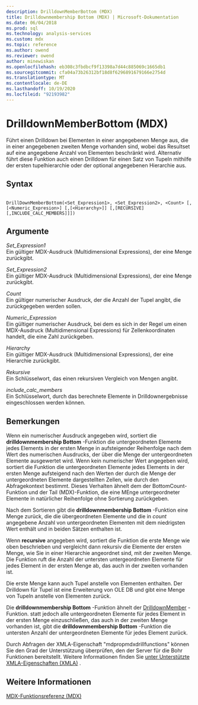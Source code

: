 ```yaml
---
description: DrilldownMemberBottom (MDX)
title: Drilldownmembership Bottom (MDX) | Microsoft-Dokumentation
ms.date: 06/04/2018
ms.prod: sql
ms.technology: analysis-services
ms.custom: mdx
ms.topic: reference
ms.author: owend
ms.reviewer: owend
author: minewiskan
ms.openlocfilehash: eb308c3fbdbcf9f13398a7d44c885069c1665db1
ms.sourcegitcommit: cfa04a73b26312bf18d8f6296891679166e2754d
ms.translationtype: MT
ms.contentlocale: de-DE
ms.lasthandoff: 10/19/2020
ms.locfileid: "92193982"
---
```

# <a name="drilldownmemberbottom-mdx"></a>DrilldownMemberBottom (MDX)


  Führt einen Drilldown bei Elementen in einer angegebenen Menge aus, die in einer angegebenen zweiten Menge vorhanden sind, wobei das Resultset auf eine angegebene Anzahl von Elementen beschränkt wird. Alternativ führt diese Funktion auch einen Drilldown für einen Satz von Tupeln mithilfe der ersten tupelhierarchie oder der optional angegebenen Hierarchie aus.  
  
## <a name="syntax"></a>Syntax  
  
```  
  
DrillDownMemberBottom(<Set_Expression1>, <Set_Expression2>, <Count> [,[<Numeric_Expresion>] [,[<Hierarchy>]] [,[RECURSIVE][,INCLUDE_CALC_MEMBERS]]])  
```  
  
## <a name="arguments"></a>Argumente  
 *Set_Expression1*  
 Ein gültiger MDX-Ausdruck (Multidimensional Expressions), der eine Menge zurückgibt.  
  
 *Set_Expression2*  
 Ein gültiger MDX-Ausdruck (Multidimensional Expressions), der eine Menge zurückgibt.  
  
 *Count*  
 Ein gültiger numerischer Ausdruck, der die Anzahl der Tupel angibt, die zurückgegeben werden sollen.  
  
 *Numeric_Expression*  
 Ein gültiger numerischer Ausdruck, bei dem es sich in der Regel um einen MDX-Ausdruck (Multidimensional Expressions) für Zellenkoordinaten handelt, die eine Zahl zurückgeben.  
  
 *Hierarchy*  
 Ein gültiger MDX-Ausdruck (Multidimensional Expressions), der eine Hierarchie zurückgibt.  
  
 *Rekursive*  
 Ein Schlüsselwort, das einen rekursiven Vergleich von Mengen angibt.  
  
 *include_calc_members*  
 Ein Schlüsselwort, durch das berechnete Elemente in Drilldownergebnisse eingeschlossen werden können.  
  
## <a name="remarks"></a>Bemerkungen  
 Wenn ein numerischer Ausdruck angegeben wird, sortiert die **drilldownmembership Bottom** -Funktion die untergeordneten Elemente jedes Elements in der ersten Menge in aufsteigender Reihenfolge nach dem Wert des numerischen Ausdrucks, der über die Menge der untergeordneten Elemente ausgewertet wird. Wenn kein numerischer Wert angegeben wird, sortiert die Funktion die untergeordneten Elemente jedes Elements in der ersten Menge aufsteigend nach den Werten der durch die Menge der untergeordneten Elemente dargestellten Zellen, wie durch den Abfragekontext bestimmt. Dieses Verhalten ähnelt dem der BottomCount-Funktion und der Tail (MDX)-Funktion, die eine MEnge untergeordneter Elemente in natürlicher Reihenfolge ohne Sortierung zurückgeben.  
  
 Nach dem Sortieren gibt die **drilldownmembership Bottom** -Funktion eine Menge zurück, die die übergeordneten Elemente und die in *count* angegebene Anzahl von untergeordneten Elementen mit dem niedrigsten Wert enthält und in beiden Sätzen enthalten ist.  
  
 Wenn **recursive** angegeben wird, sortiert die Funktion die erste Menge wie oben beschrieben und vergleicht dann rekursiv die Elemente der ersten Menge, wie Sie in einer Hierarchie angeordnet sind, mit der zweiten Menge. Die Funktion ruft die Anzahl der untersten untergeordneten Elemente für jedes Element in der ersten Menge ab, das auch in der zweiten vorhanden ist.  
  
 Die erste Menge kann auch Tupel anstelle von Elementen enthalten. Der Drilldown für Tupel ist eine Erweiterung von OLE DB und gibt eine Menge von Tupeln anstelle von Elementen zurück.  
  
 Die **drilldownmembership Bottom** -Funktion ähnelt der [DrilldownMember](../mdx/drilldownmember-mdx.md) -Funktion. statt jedoch alle untergeordneten Elemente für jedes Element in der ersten Menge einzuschließen, das auch in der zweiten Menge vorhanden ist, gibt die **drilldownmembership Bottom** -Funktion die untersten Anzahl der untergeordneten Elemente für jedes Element zurück.  
  
 Durch Abfragen der XMLA-Eigenschaft "mdpropmdxdrillfunctions" können Sie den Grad der Unterstützung überprüfen, den der Server für die Bohr Funktionen bereitstellt. Weitere Informationen finden Sie [unter Unterstützte XMLA-Eigenschaften &#40;XMLA&#41;](/analysis-services/xmla/xml-elements-properties/propertylist-element-supported-xmla-properties) .  
  
## <a name="see-also"></a>Weitere Informationen  
 [MDX-Funktionsreferenz &#40;MDX&#41;](../mdx/mdx-function-reference-mdx.md)  
  
